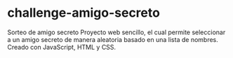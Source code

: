 # challenge-amigo-secreto
Sorteo de amigo secreto
Proyecto web sencillo, el cual permite seleccionar a un amigo secreto de manera aleatoria basado en una lista de nombres. Creado con JavaScript, HTML y CSS.
